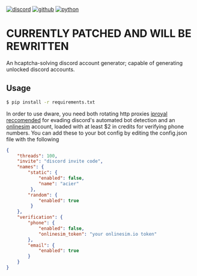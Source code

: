 [![discord](https://img.shields.io/badge/Discord-7289DA?style=for-the-badge&logo=discord&logoColor=white)](https://discord.com)
[![github](https://img.shields.io/badge/GitHub-100000?style=for-the-badge&logo=github&logoColor=white)](https://github.com/AcierP)
[![python](https://img.shields.io/badge/Python-3776AB?style=for-the-badge&logo=python&logoColor=white)](https://www.python.org/downloads/)

# CURRENTLY PATCHED AND WILL BE REWRITTEN
An hcaptcha-solving discord account generator; capable of generating unlocked discord accounts.

## Usage

```bash
$ pip install -r requirements.txt
```
In order to use dware, you need both rotating http proxies [iproyal reccomended](https://dashboard.iproyal.com/products/royal-residential-proxies) for evading discord's automated bot detection and an [onlinesim](https://onlinesim.io/) account, loaded with at least $2 in credits for verifying phone numbers. You can add these to your bot config by editing the config.json file with the following

```json
{
    "threads": 100,
    "invite": "discord invite code",
    "names": {
        "static": {
            "enabled": false,
            "name": "acier"
         },
        "random": {
            "enabled": true
         }
    },
    "verification": {
        "phone": {
            "enabled": false,
            "onlinesim_token": "your onlinesim.io token"
        },
        "email": {
            "enabled": true
        }
    }
}
```
